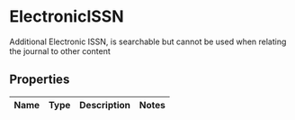 

# ElectronicISSN

Additional Electronic ISSN, is searchable but cannot be used when relating the journal to other content
## Properties

Name | Type | Description | Notes
------------ | ------------- | ------------- | -------------



